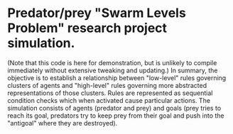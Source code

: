 # Predator/prey "Swarm Levels Problem" research project simulation. 
(Note that this code is here for demonstration, but is unlikely to compile immediately without extensive tweaking and updating.)
In summary, the objective is to establish a relationship between "low-level" rules governing clusters of agents and "high-level" rules governing more abstracted representations of those clusters. 
Rules are represented as sequential condition checks which when activated cause particular actions. 
The simulation consists of agents (predator and prey) and goals (prey tries to reach its goal, predators try to keep prey from their goal and push into the "antigoal" where they are destroyed). 
